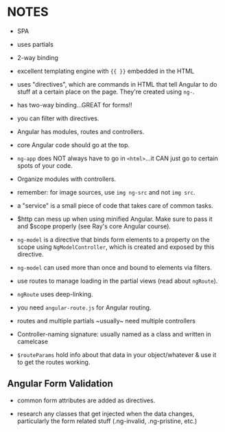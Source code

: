 # NOTES

* SPA

* uses partials

* 2-way binding

* excellent templating engine with `{{ }}` embedded in the HTML

* uses "directives", which are commands in HTML that tell Angular to do stuff at a certain place on the page.  They're created using `ng-`.

* has two-way binding...GREAT for forms!!

* you can filter with directives.

* Angular has modules, routes and controllers.

* core Angular code should go at the top.

* `ng-app` does NOT always have to go in `<html>`...it CAN just go to certain spots of your code.

* Organize modules with controllers.

* remember: for image sources, use `img ng-src` and not `img src`.

* a "service" is a small piece of code that takes care of common tasks.

* $http can mess up when using minified Angular. Make sure to pass it and $scope properly (see Ray's core Angular course).

* `ng-model` is a directive that binds form elements to a property on the scope using `NgModelController`, which is created and exposed by this directive.

* `ng-model` can used more than once and bound to elements via filters.

* use routes to manage loading in the partial views (read about `ngRoute`).

* `ngRoute` uses deep-linking.

* you need `angular-route.js` for Angular routing.

* routes and multiple partials ~usually~ need multiple controllers

* Controller-naming signature: usually named as a class and written in camelcase

* `$routeParams` hold info about that data in your object/whatever & use it to get the routes working.

## Angular Form Validation

* common form attributes are added as directives.

* research any classes that get injected when the data changes, particularly the form related stuff (.ng-invalid, .ng-pristine, etc.)